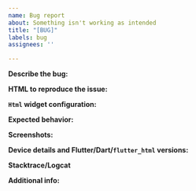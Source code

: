 ```yaml
---
name: Bug report
about: Something isn't working as intended
title: "[BUG]"
labels: bug
assignees: ''

---
```


<!--- 

Please do not delete this issue template as it helps us organize and easily work on issues!!

NOTE: Before posting, please make sure you have
 1. Searched the README
 2. Searched the Issues tab for similar bugs
 3. Please provide the required information in the template - HTML code and Html widget configuration
 --->

**Describe the bug:**
<!--- Please provide a clear and concise description of the bug --->

**HTML to reproduce the issue:**
<!--- Please provide your HTML code below. If it contains sensitive information please post a minimal reproducible HTML snippet. --->

**`Html` widget configuration:**
<!--- Please provide your HTML widget configuration below --->

**Expected behavior:**
<!--- Expected behavior, if applicable, otherwise please delete --->

**Screenshots:**
<!--- Screenshots can be helpful to analyze your issue. Please delete this section if you don't provide any. --->

**Device details and Flutter/Dart/`flutter_html` versions:**
<!--- These details can be helpful to analyze your issue. Please delete this section if you don't provide any.  --->

**Stacktrace/Logcat**
<!--- The error stacktrace if applicable, otherwise please delete --->

**Additional info:**
<!--- Any other info relevant to the bug, otherwise please delete --->
